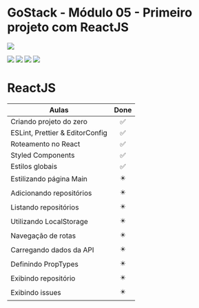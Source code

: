 # GoStack - Módulo 05 - Primeiro projeto com ReactJS

![](https://hotmart.s3.amazonaws.com/product_contents/5bfd4a97-5e39-4c99-a871-8d3e969769cc/Course_Image01_580x320.jpg)

![](https://img.shields.io/github/stars/newerton/gostack-modulo05.svg) ![](https://img.shields.io/github/forks/newerton/gostack-modulo05.svg) ![](https://img.shields.io/github/issues/newerton/gostack-modulo05.svg) ![](https://img.shields.io/github/license/newerton/gostack-modulo05.svg)

# ReactJS

| Aulas                           |            Done            |
| ------------------------------- | :------------------------: |
| Criando projeto do zero         |     :white_check_mark:     |
| ESLint, Prettier & EditorConfig |     :white_check_mark:     |
| Roteamento no React             |     :white_check_mark:     |
| Styled Components               |     :white_check_mark:     |
| Estilos globais                 |     :white_check_mark:     |
| Estilizando página Main         | :eight_pointed_black_star: |
| Adicionando repositórios        | :eight_pointed_black_star: |
| Listando repositórios           | :eight_pointed_black_star: |
| Utilizando LocalStorage         | :eight_pointed_black_star: |
| Navegação de rotas              | :eight_pointed_black_star: |
| Carregando dados da API         | :eight_pointed_black_star: |
| Definindo PropTypes             | :eight_pointed_black_star: |
| Exibindo repositório            | :eight_pointed_black_star: |
| Exibindo issues                 | :eight_pointed_black_star: |
